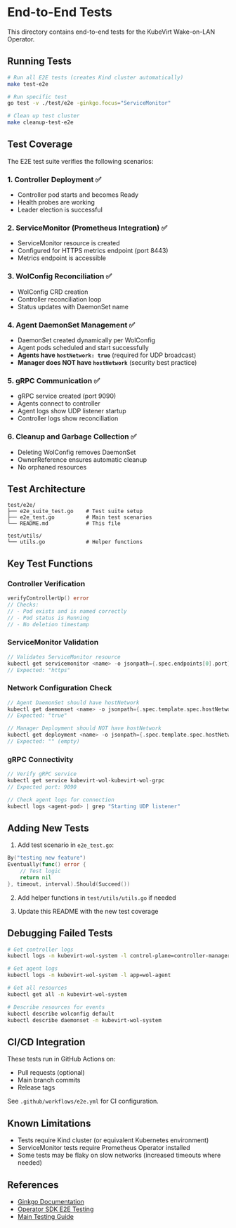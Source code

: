 # End-to-End Tests

This directory contains end-to-end tests for the KubeVirt Wake-on-LAN Operator.

## Running Tests

```bash
# Run all E2E tests (creates Kind cluster automatically)
make test-e2e

# Run specific test
go test -v ./test/e2e -ginkgo.focus="ServiceMonitor"

# Clean up test cluster
make cleanup-test-e2e
```

## Test Coverage

The E2E test suite verifies the following scenarios:

### 1. Controller Deployment ✅
- Controller pod starts and becomes Ready
- Health probes are working
- Leader election is successful

### 2. ServiceMonitor (Prometheus Integration) ✅
- ServiceMonitor resource is created
- Configured for HTTPS metrics endpoint (port 8443)
- Metrics endpoint is accessible

### 3. WolConfig Reconciliation ✅
- WolConfig CRD creation
- Controller reconciliation loop
- Status updates with DaemonSet name

### 4. Agent DaemonSet Management ✅
- DaemonSet created dynamically per WolConfig
- Agent pods scheduled and start successfully
- **Agents have `hostNetwork: true`** (required for UDP broadcast)
- **Manager does NOT have `hostNetwork`** (security best practice)

### 5. gRPC Communication ✅
- gRPC service created (port 9090)
- Agents connect to controller
- Agent logs show UDP listener startup
- Controller logs show reconciliation

### 6. Cleanup and Garbage Collection ✅
- Deleting WolConfig removes DaemonSet
- OwnerReference ensures automatic cleanup
- No orphaned resources

## Test Architecture

```
test/e2e/
├── e2e_suite_test.go    # Test suite setup
├── e2e_test.go          # Main test scenarios
└── README.md            # This file

test/utils/
└── utils.go             # Helper functions
```

## Key Test Functions

### Controller Verification
```go
verifyControllerUp() error
// Checks:
// - Pod exists and is named correctly
// - Pod status is Running
// - No deletion timestamp
```

### ServiceMonitor Validation
```go
// Validates ServiceMonitor resource
kubectl get servicemonitor <name> -o jsonpath={.spec.endpoints[0].port}
// Expected: "https"
```

### Network Configuration Check
```go
// Agent DaemonSet should have hostNetwork
kubectl get daemonset <name> -o jsonpath={.spec.template.spec.hostNetwork}
// Expected: "true"

// Manager Deployment should NOT have hostNetwork
kubectl get deployment <name> -o jsonpath={.spec.template.spec.hostNetwork}
// Expected: "" (empty)
```

### gRPC Connectivity
```go
// Verify gRPC service
kubectl get service kubevirt-wol-kubevirt-wol-grpc
// Expected port: 9090

// Check agent logs for connection
kubectl logs <agent-pod> | grep "Starting UDP listener"
```

## Adding New Tests

1. Add test scenario in `e2e_test.go`:
```go
By("testing new feature")
Eventually(func() error {
    // Test logic
    return nil
}, timeout, interval).Should(Succeed())
```

2. Add helper functions in `test/utils/utils.go` if needed

3. Update this README with the new test coverage

## Debugging Failed Tests

```bash
# Get controller logs
kubectl logs -n kubevirt-wol-system -l control-plane=controller-manager

# Get agent logs
kubectl logs -n kubevirt-wol-system -l app=wol-agent

# Get all resources
kubectl get all -n kubevirt-wol-system

# Describe resources for events
kubectl describe wolconfig default
kubectl describe daemonset -n kubevirt-wol-system
```

## CI/CD Integration

These tests run in GitHub Actions on:
- Pull requests (optional)
- Main branch commits
- Release tags

See `.github/workflows/e2e.yml` for CI configuration.

## Known Limitations

- Tests require Kind cluster (or equivalent Kubernetes environment)
- ServiceMonitor tests require Prometheus Operator installed
- Some tests may be flaky on slow networks (increased timeouts where needed)

## References

- [Ginkgo Documentation](https://onsi.github.io/ginkgo/)
- [Operator SDK E2E Testing](https://sdk.operatorframework.io/docs/building-operators/golang/testing/)
- [Main Testing Guide](../../docs/TESTING.md)
